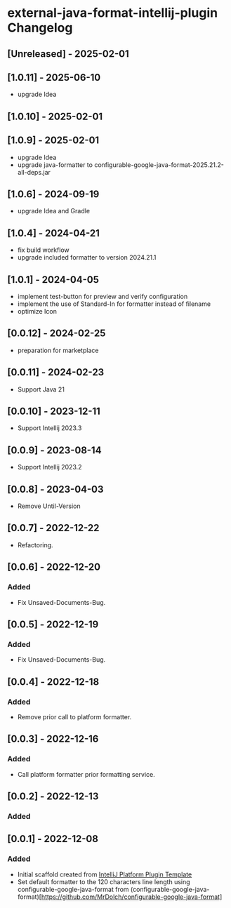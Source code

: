 <!-- Keep a Changelog guide -> https://keepachangelog.com -->

# external-java-format-intellij-plugin Changelog

## [Unreleased] - 2025-02-01

## [1.0.11] - 2025-06-10

- upgrade Idea

## [1.0.10] - 2025-02-01

## [1.0.9] - 2025-02-01

- upgrade Idea
- upgrade java-formatter to configurable-google-java-format-2025.21.2-all-deps.jar

## [1.0.6] - 2024-09-19

- upgrade Idea and Gradle

## [1.0.4] - 2024-04-21

- fix build workflow
- upgrade included formatter to version 2024.21.1

## [1.0.1] - 2024-04-05

- implement test-button for preview and verify configuration
- implement the use of Standard-In for formatter instead of filename
- optimize Icon

## [0.0.12] - 2024-02-25

- preparation for marketplace

## [0.0.11] - 2024-02-23

- Support Java 21

## [0.0.10] - 2023-12-11

- Support Intellij 2023.3

## [0.0.9] - 2023-08-14

- Support Intellij 2023.2

## [0.0.8] - 2023-04-03

- Remove Until-Version

## [0.0.7] - 2022-12-22

- Refactoring.

## [0.0.6] - 2022-12-20

### Added

- Fix Unsaved-Documents-Bug.

## [0.0.5] - 2022-12-19

### Added

- Fix Unsaved-Documents-Bug.

## [0.0.4] - 2022-12-18

### Added

- Remove prior call to platform formatter.

## [0.0.3] - 2022-12-16

### Added

- Call platform formatter prior formatting service.

## [0.0.2] - 2022-12-13

### Added

## [0.0.1] - 2022-12-08

### Added

- Initial scaffold created
  from [IntelliJ Platform Plugin Template](https://github.com/JetBrains/intellij-platform-plugin-template)
- Set default formatter to the 120 characters line length using configurable-google-java-format
  from (configurable-google-java-format)[https://github.com/MrDolch/configurable-google-java-format]
